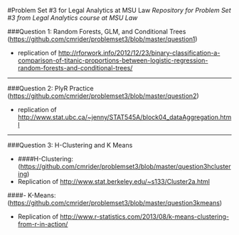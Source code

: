 #Problem Set #3 for Legal Analytics at MSU Law
*Repository for Problem Set #3 from Legal Analytics course at MSU Law*

###Question 1: Random Forests, GLM, and Conditional Trees 
(https://github.com/cmrider/problemset3/blob/master/question1)
- replication of http://rforwork.info/2012/12/23/binary-classification-a-comparison-of-titanic-proportions-between-logistic-regression-random-forests-and-conditional-trees/

----------

###Question 2: PlyR Practice 
(https://github.com/cmrider/problemset3/blob/master/question2)
- replication of http://www.stat.ubc.ca/~jenny/STAT545A/block04_dataAggregation.html 

----------

###Question 3: H-Clustering and K Means 

- ####H-Clustering: 
(https://github.com/cmrider/problemset3/blob/master/question3hclustering)
- Replication of http://www.stat.berkeley.edu/~s133/Cluster2a.html

####- K-Means: 
(https://github.com/cmrider/problemset3/blob/master/question3kmeans)
- Replication of http://www.r-statistics.com/2013/08/k-means-clustering-from-r-in-action/
           

